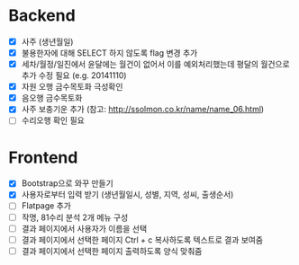 Backend
=======
- [x] 사주 (생년월일)
- [x] 불용한자에 대해 SELECT 하지 않도록 flag 변경 추가
- [x] 세차/월정/일진에서 윤달에는 월건이 없어서 이를 예외처리했는데 평달의 월건으로 추가 수정 필요 (e.g. 20141110)
- [x] 자원 오행 금수목토화 극성확인
- [x] 음오행 금수목토화
- [x] 사주 보충기운 추가 (참고: http://ssolmon.co.kr/name/name_06.html)
- [ ] 수리오행 확인 필요

Frontend
========
- [x] Bootstrap으로 와꾸 만들기
- [x] 사용자로부터 입력 받기 (생년월일시, 성별, 지역, 성씨, 출생순서)
- [ ] Flatpage 추가
- [ ] 작명, 81수리 분석 2개 메뉴 구성
- [ ] 결과 페이지에서 사용자가 이름을 선택
- [ ] 결과 페이지에서 선택한 페이지 Ctrl + c 복사하도록 텍스트로 결과 보여줌
- [ ] 결과 페이지에서 선택한 페이지 출력하도록 양식 맞춰줌

